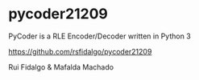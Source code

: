 # pycoder21209

PyCoder is a RLE Encoder/Decoder written in Python 3

https://github.com/rsfidalgo/pycoder21209

Rui Fidalgo & Mafalda Machado
